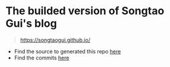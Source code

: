 # The builded version of Songtao Gui's blog

> https://songtaogui.github.io/

- Find the source to generated this repo [here](https://github.com/songtaogui/blog_builder)
- Find the commits [here](https://github.com/songtaogui/blog_comments)
